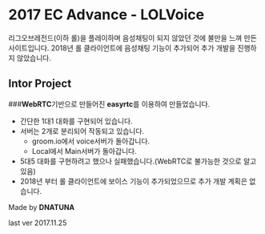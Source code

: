 # 2017 EC Advance - LOLVoice

리그오브레전드(이하 롤)을 플레이하며 음성채팅이 되지 않았던 것에 불만을 느껴 만든 사이트입니다.
2018년 롤 클라이언트에 음성채팅 기능이 추가되어 추가 개발을 진행하지 않았습니다.

Intor Project
-------------

###**WebRTC**기반으로 만들어진 **easyrtc**를 이용하여 만들었습니다.

 - 간단한 1대1 대화를 구현되어 있습니다.
 - 서버는 2개로 분리되어 작동되고 있습니다.
   - groom.io에서 voice서버가 돌아갑니다.
   - Local에서 Main서버가 돌아갑니다.
 - 5대5 대화를 구현하려고 했으나 실패했습니다.(WebRTC로 불가능한 것으로 알고 있음)
 - 2018년 부터 롤 클라이언트에 보이스 기능이 추가되었으므로 추가 개발 계획은 없습니다.

Made by **DNATUNA**

last ver 2017.11.25
